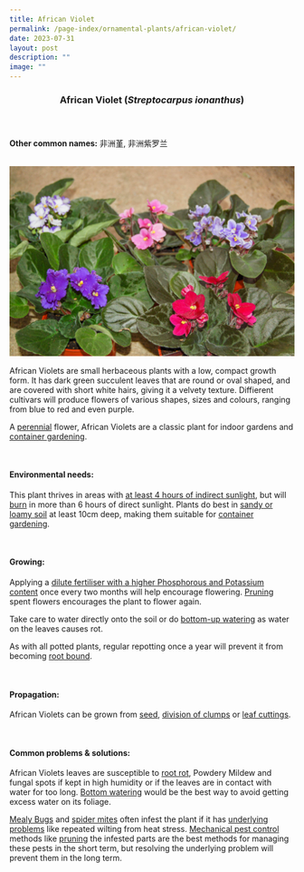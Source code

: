 ```yaml
---
title: African Violet
permalink: /page-index/ornamental-plants/african-violet/
date: 2023-07-31
layout: post
description: ""
image: ""
---
```

<header> 
	<h3>African Violet (<em>Streptocarpus ionanthus</em>)</h3> 
</header> 
 
<section> 
	<p><strong>Other common names:</strong> 非洲堇, 非洲紫罗兰</p> 
	<br> 
</section> 
 
<section>
	<img title="African violets of varying colours. Photo by Flora and Fauna Web." src="/images/Plants/africanviolet_ffw_2.jpg">
	<p>African Violets are small herbaceous plants with a low, compact growth form. It has dark green succulent leaves that are round or oval shaped, and are covered with short white hairs, giving it a velvety texture. Diffierent cultivars will produce flowers of various shapes, sizes and colours, ranging from blue to red and even purple.</p>
	<p>A <a href="/learn-more-about-gardening/glossary/#p">perennial</a> flower, African Violets are a classic plant for indoor gardens and <a href="/page-index/horticulture-techniques/planting-in-containers/">container gardening</a>.</p>
	 <br> 
</section> 
 
<section> 
  <h4>Environmental needs:</h4> 
  <p>This plant thrives in areas with <a href="/page-index/horticulture-techniques/gauging-light/">at least 4 hours of indirect sunlight</a>, but will <a href="/page-index/plant-problems/sunburn/">burn</a> in more than 6 hours of direct sunlight. Plants do best in <a href="/page-index/horticulture-techniques/soil/">sandy or loamy soil</a> at least 10cm deep, making them suitable for <a href="/page-index/horticulture-techniques/planting-in-container/">container gardening</a>.</p> 
	<br>
</section>

<section> 
  <h4>Growing:</h4> 
	<p>Applying a <a href="/page-index/horticulture-techniques/fertilising/">dilute fertiliser with a higher Phosphorous and Potassium content</a> once every two months will help encourage flowering. <a href="/page-index/horticulture-techniques/pruning/">Pruning</a> spent flowers encourages the plant to flower again. </p>
		<p>Take care to water directly onto the soil or do <a href="/page-index/horticulture-techniques/bottom-watering/">bottom-up watering</a> as water on the leaves causes rot.</p>
		<p>As with all potted plants, regular repotting once a year will prevent it from becoming <a href="/page-index/plant-problems/root-bound/">root bound</a>.</p> 
	<br> 
</section> 

<section> 
  <h4>Propagation:</h4> 
		<p>African Violets can be grown from <a href="/page-index/horticulture-techniques/propagating-by-seed/">seed</a>, <a href="/page-index/horticulture-techniques/propagating-by-division/">division of clumps</a> or <a href="/page-index/horticulture-techniques/propagating-by-cuttings/">leaf cuttings</a>.</p> 
	<br> 
</section> 
 
<section> 
  <h4>Common problems &amp; solutions:</h4> 
		<p>African Violets leaves are susceptible to <a href="/page-index/plant-problems/root-rot/">root rot</a>, Powdery Mildew and fungal spots if kept in high humidity or if the leaves are in contact with water for too long. <a href="/page-index/horticulture-techniques/bottom-watering/">Bottom watering</a> would be the best way to avoid getting excess water on its foliage.</p>
<p><a href="/page-index/pests/mealy-bugs/">Mealy Bugs</a> and <a href="/page-index/pests/spider-mites/">spider mites</a> often infest the plant if it has <a href="/learn-more-about-gardening/plant-problems/">underlying problems</a> like repeated wilting from heat stress. <a href="/horticulture-techniques/pest-control/">Mechanical pest control</a> methods like <a href="/page-index/horticulture-techniques/pruning/">pruning</a> the infested parts are the best methods for managing these pests in the short term, but resolving the underlying problem will prevent them in the long term.</p>
	<br> 
</section>